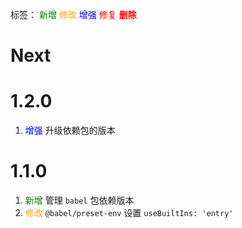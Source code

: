 标签：
<font color=green>新增</font>
<font color=orange>修改</font>
<font color=blue>增强</font>
<font color=red>修复</font>
<font color=red><strong>删除</strong></font>


# Next


# 1.2.0
1. <font color=blue>增强</font> 升级依赖包的版本

# 1.1.0
1. <font color=green>新增</font> 管理 `babel` 包依赖版本
2. <font color=orange>修改</font> `@babel/preset-env` 设置 `useBuiltIns: 'entry'`

